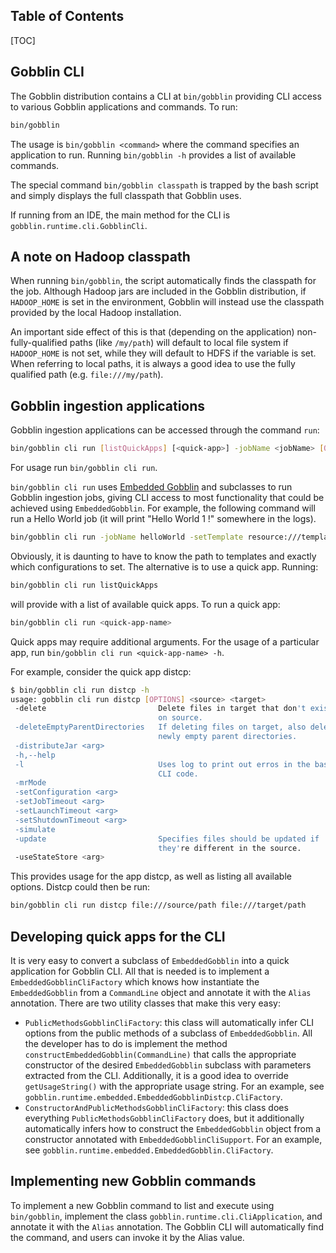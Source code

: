 Table of Contents
----------------

[TOC]

Gobblin CLI
-----------

The Gobblin distribution contains a CLI at `bin/gobblin` providing CLI access to various Gobblin applications and commands. To run:
```bash
bin/gobblin
```
The usage is `bin/gobblin <command>` where the command specifies an application to run. Running `bin/gobblin -h` provides a list of available commands.

The special command `bin/gobblin classpath` is trapped by the bash script and simply displays the full classpath that Gobblin uses.

If running from an IDE, the main method for the CLI is `gobblin.runtime.cli.GobblinCli`.

A note on Hadoop classpath
-------------------------

When running `bin/gobblin`, the script automatically finds the classpath for the job. Although Hadoop jars are included in the Gobblin distribution, if `HADOOP_HOME` is set in the environment, Gobblin will instead use the classpath provided by the local Hadoop installation.

An important side effect of this is that (depending on the application) non-fully-qualified paths (like `/my/path`) will default to local file system if `HADOOP_HOME` is not set, while they will default to HDFS if the variable is set. When referring to local paths, it is always a good idea to use the fully qualified path (e.g. `file:///my/path`).

Gobblin ingestion applications
-----------------------------

Gobblin ingestion applications can be accessed through the command `run`:
```bash
bin/gobblin cli run [listQuickApps] [<quick-app>] -jobName <jobName> [OPTIONS]
```
For usage run `bin/gobblin cli run`.

`bin/gobblin cli run` uses [Embedded Gobblin](Gobblin-as-a-Library.md) and subclasses to run Gobblin ingestion jobs, giving CLI access to most functionality that could be achieved using `EmbeddedGobblin`. For example, the following command will run a Hello World job (it will print "Hello World 1 !" somewhere in the logs).
```bash
bin/gobblin cli run -jobName helloWorld -setTemplate resource:///templates/hello-world.template
```

Obviously, it is daunting to have to know the path to templates and exactly which configurations to set. The alternative is to use a quick app. Running:
```bash
bin/gobblin cli run listQuickApps
```
will provide with a list of available quick apps. To run a quick app:
```bash
bin/gobblin cli run <quick-app-name>
```
Quick apps may require additional arguments. For the usage of a particular app, run `bin/gobblin cli run <quick-app-name> -h`.

For example, consider the quick app distcp:
```bash
$ bin/gobblin cli run distcp -h
usage: gobblin cli run distcp [OPTIONS] <source> <target>
 -delete                         Delete files in target that don't exist
                                 on source.
 -deleteEmptyParentDirectories   If deleting files on target, also delete
                                 newly empty parent directories.
 -distributeJar <arg>
 -h,--help
 -l                              Uses log to print out erros in the base
                                 CLI code.
 -mrMode
 -setConfiguration <arg>
 -setJobTimeout <arg>
 -setLaunchTimeout <arg>
 -setShutdownTimeout <arg>
 -simulate
 -update                         Specifies files should be updated if
                                 they're different in the source.
 -useStateStore <arg>
```
This provides usage for the app distcp, as well as listing all available options. Distcp could then be run:
```bash
bin/gobblin cli run distcp file:///source/path file:///target/path
```

Developing quick apps for the CLI
--------------------------------------------

It is very easy to convert a subclass of `EmbeddedGobblin` into a quick application for Gobblin CLI. All that is needed is to implement a `EmbeddedGobblinCliFactory` which knows how instantiate the `EmbeddedGobblin` from a `CommandLine` object and annotate it with the `Alias` annotation. There are two utility classes that make this very easy:

* `PublicMethodsGobblinCliFactory`: this class will automatically infer CLI options from the public methods of a subclass of `EmbeddedGobblin`. All the developer has to do is implement the method `constructEmbeddedGobblin(CommandLine)` that calls the appropriate constructor of the desired `EmbeddedGobblin` subclass with parameters extracted from the CLI. Additionally, it is a good idea to override `getUsageString()` with the appropriate usage string. For an example, see `gobblin.runtime.embedded.EmbeddedGobblinDistcp.CliFactory`.
* `ConstructorAndPublicMethodsGobblinCliFactory`: this class does everything `PublicMethodsGobblinCliFactory` does, but it additionally automatically infers how to construct the `EmbeddedGobblin` object from a constructor annotated with `EmbeddedGobblinCliSupport`. For an example, see `gobblin.runtime.embedded.EmbeddedGobblin.CliFactory`.

Implementing new Gobblin commands
---------------------------------

To implement a new Gobblin command to list and execute using `bin/gobblin`, implement the class `gobblin.runtime.cli.CliApplication`, and annotate it with the `Alias` annotation. The Gobblin CLI will automatically find the command, and users can invoke it by the Alias value.
